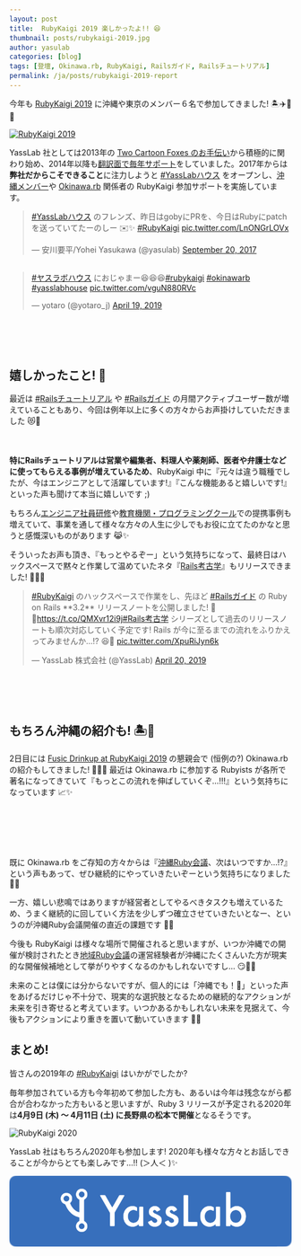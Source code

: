 ```yaml
---
layout: post
title:  RubyKaigi 2019 楽しかったよ!! 😆
thumbnail: posts/rubykaigi-2019.jpg
author: yasulab
categories: [blog]
tags: [登壇, Okinawa.rb, RubyKaigi, Railsガイド, Railsチュートリアル]
permalink: /ja/posts/rubykaigi-2019-report
---
```


今年も [RubyKaigi 2019](https://rubykaigi.org/2019) に沖縄や東京のメンバー６名で参加してきました! 🏝✈️💎✨

[![RubyKaigi 2019](https://i.gyazo.com/c9f0ade697003039fbcdba76a7ff3f01.png)](https://rubykaigi.org/2019)

YassLab 社としては2013年の [Two Cartoon Foxes のお手伝い](http://rubykaigi.org/2013/volunteers/)から積極的に関わり始め、2014年以降も[翻訳面で毎年サポート](http://rubykaigi.org/2014/team/)をしていました。2017年からは**弊社だからこそできること**に注力しようと [#YassLabハウス](https://twitter.com/search?f=tweets&vertical=default&q=YassLab%E3%83%8F%E3%82%A6%E3%82%B9%20OR%20yasslabhouse&src=typd) をオープンし、[沖縄メンバー](https://yasslab.jp/ja/#okinawa)や [Okinawa.rb](https://ruby.okinawa/) 関係者の RubyKaigi 参加サポートを実施しています。

<div style="margin-bottom: 30px;">
  <blockquote class="twitter-tweet" data-lang="en"><p lang="ja" dir="ltr"><a href="https://twitter.com/hashtag/YassLab%E3%83%8F%E3%82%A6%E3%82%B9?src=hash&amp;ref_src=twsrc%5Etfw">#YassLabハウス</a> のフレンズ、昨日はgobyにPRを、今日はRubyにpatchを送っていてたーのしー ✉️✨ <a href="https://twitter.com/hashtag/RubyKaigi?src=hash&amp;ref_src=twsrc%5Etfw">#RubyKaigi</a> <a href="https://t.co/LnONGrLOVx">pic.twitter.com/LnONGrLOVx</a></p>&mdash; 安川要平/Yohei Yasukawa (@yasulab) <a href="https://twitter.com/yasulab/status/910544522559422464?ref_src=twsrc%5Etfw">September 20, 2017</a></blockquote>
</div>

<div style="margin-bottom: 100px;">
  <blockquote class="twitter-tweet" data-lang="en"><p lang="ja" dir="ltr"><a href="https://twitter.com/hashtag/%E3%83%A4%E3%82%B9%E3%83%A9%E3%83%9C%E3%83%8F%E3%82%A6%E3%82%B9?src=hash&amp;ref_src=twsrc%5Etfw">#ヤスラボハウス</a> におじゃまー😆😆😆<a href="https://twitter.com/hashtag/rubykaigi?src=hash&amp;ref_src=twsrc%5Etfw">#rubykaigi</a> <a href="https://twitter.com/hashtag/okinawarb?src=hash&amp;ref_src=twsrc%5Etfw">#okinawarb</a> <a href="https://twitter.com/hashtag/yasslabhouse?src=hash&amp;ref_src=twsrc%5Etfw">#yasslabhouse</a> <a href="https://t.co/vguN880RVc">pic.twitter.com/vguN880RVc</a></p>&mdash; yotaro (@yotaro_j) <a href="https://twitter.com/yotaro_j/status/1119263855383695362?ref_src=twsrc%5Etfw">April 19, 2019</a></blockquote>
</div>

<script async src="https://platform.twitter.com/widgets.js" charset="utf-8"></script>


## 嬉しかったこと! 💖

最近は [#Railsチュートリアル](https://twitter.com/hashtag/Rails%E3%83%81%E3%83%A5%E3%83%BC%E3%83%88%E3%83%AA%E3%82%A2%E3%83%AB) や [#Railsガイド](https://twitter.com/hashtag/Railsガイド) の月間アクティブユーザー数が増えていることもあり、今回は例年以上に多くの方々からお声掛けしていただきました 😻💖

<div style="margin-bottom: 50px;">
  <script async class="speakerdeck-embed" data-slide="9" data-id="30289234a2f743b6b2827602cfbc5991" data-ratio="1.33333333333333" src="//speakerdeck.com/assets/embed.js"></script>
</div>

**特にRailsチュートリアルは営業や編集者、料理人や薬剤師、医者や弁護士などに使ってもらえる事例が増えているため**、RubyKaigi 中に『元々は違う職種でしたが、今はエンジニアとして活躍しています!』『こんな機能あると嬉しいです!』といった声も聞けて本当に嬉しいです ;)

もちろん[エンジニア社員研修](https://railstutorial.jp/business)や[教育機関・プログラミングクール](https://railstutorial.jp/#partners)での提携事例も増えていて、事業を通して様々な方々の人生に少しでもお役に立てたのかなと思うと感慨深いものがあります 😹✨

そういったお声も頂き、『もっとやるぞー」という気持ちになって、最終日はハックスペースで黙々と作業して温めていたネタ『[Rails考古学](https://twitter.com/search?q=Rails考古学)』もリリースできました! 🚀🆕✨

<div style="margin-bottom: 100px;">
  <blockquote class="twitter-tweet" data-lang="en"><p lang="ja" dir="ltr"><a href="https://twitter.com/hashtag/RubyKaigi?src=hash&amp;ref_src=twsrc%5Etfw">#RubyKaigi</a> のハックスペースで作業をし、先ほど <a href="https://twitter.com/hashtag/Rails%E3%82%AC%E3%82%A4%E3%83%89?src=hash&amp;ref_src=twsrc%5Etfw">#Railsガイド</a> の Ruby on Rails **3.2** リリースノートを公開しました! 🚀✨<a href="https://t.co/QMXvr12i9j">https://t.co/QMXvr12i9j</a><a href="https://twitter.com/hashtag/Rails%E8%80%83%E5%8F%A4%E5%AD%A6?src=hash&amp;ref_src=twsrc%5Etfw">#Rails考古学</a> シリーズとして過去のリリースノートも順次対応していく予定です! Rails が今に至るまでの流れをふりかえってみませんか...!? 😆💖 <a href="https://t.co/XpuRiJyn6k">pic.twitter.com/XpuRiJyn6k</a></p>&mdash; YassLab 株式会社 (@YassLab) <a href="https://twitter.com/YassLab/status/1119509871517241344?ref_src=twsrc%5Etfw">April 20, 2019</a></blockquote>
</div>


## もちろん沖縄の紹介も! 🏝🌺

2日目には [Fusic Drinkup at RubyKaigi 2019](https://fusic.connpass.com/event/124806/) の懇親会で (恒例の?) Okinawa.rb の紹介もしてきました! 🏢🏃💨 最近は Okinawa.rb に参加する Rubyists が各所で著名になってきていて『もっとこの流れを伸ばしていくぞ...!!!』という気持ちになっています 📈✨

<div style="margin-bottom: 100px;">
  <script async class="speakerdeck-embed" data-id="1afdf7a18eb54fc9a2c5cd23061b09d6" data-ratio="1.33333333333333" src="//speakerdeck.com/assets/embed.js"></script>
</div>


既に Okinawa.rb をご存知の方々からは『[沖縄Ruby会議](https://ruby.okinawa/okrk02/)、次はいつですか...!?』という声もあって、ぜひ継続的にやっていきたいぞーという気持ちになりました 💎✨

一方、嬉しい悲鳴ではありますが経営者としてやるべきタスクも増えているため、うまく継続的に回していく方法を少しずつ確立させていきたいとなー、というのが沖縄Ruby会議開催の直近の課題です 🤔💭

今後も RubyKaigi は様々な場所で開催されると思いますが、いつか沖縄での開催が検討されたとき[地域Ruby会議](https://regional.rubykaigi.org/)の運営経験者が沖縄にたくさんいた方が現実的な開催候補地として挙がりやすくなるのかもしれないですし... 😏💭✨

未来のことは僕には分からないですが、個人的には「沖縄でも！🙌」といった声をあげるだけじゃ不十分で、現実的な選択肢となるための継続的なアクションが未来を引き寄せると考えています。いつかあるかもしれない未来を見据えて、今後もアクションにより重きを置いて動いていきます 🏃💨



## まとめ! 

皆さんの2019年の [#RubyKaigi](https://twitter.com/hashtag/RubyKaigi) はいかがでしたか?

毎年参加されている方も今年初めて参加した方も、あるいは今年は残念ながら都合が合わなかった方もいると思いますが、Ruby 3 リリースが予定される2020年は**4月9日 (木) 〜 4月11日 (土) に長野県の松本で開催**となるそうです。

![RubyKaigi 2020](https://i.gyazo.com/0f69556270e50a3f8beb20a5cd07dc0b.jpg)

YassLab 社はもちろん2020年も参加します! 2020年も様々な方々とお話しできることが今からとても楽しみです...!! (＞人＜ )✨

[![YassLab Inc.](/img/logos/800x200.png)](/)


